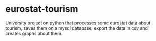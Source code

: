 # eurostat-tourism
University project on python that processes some eurostat data about tourism, saves them on a mysql database, export the data in csv and creates graphs about them.

